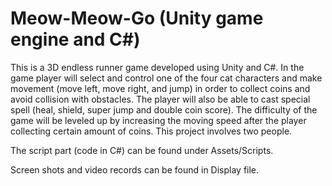 # Meow-Meow-Go (Unity game engine and C#)
This is a 3D endless runner game developed using Unity and C#. In the game player will select and control one of the four cat characters and make movement (move left, move right, and jump) in order to collect coins and avoid collision with obstacles. The player will also be able to cast special spell (heal, shield, super jump and double coin score). The difficulty of the game will be leveled up by increasing the moving speed after the player collecting certain amount of coins. This project involves two people.

The script part (code in C#) can be found under Assets/Scripts.

Screen shots and video records can be found in Display file.
